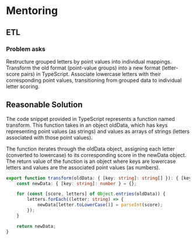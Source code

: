 # Mentoring

## ETL

### Problem asks
Restructure grouped letters by point values into individual mappings. 
Transform the old format (point-value groups) 
into a new format (letter-score pairs) in TypeScript. 
Associate lowercase letters with their corresponding point values, 
transitioning from grouped data to individual letter scoring.

## Reasonable Solution

The code snippet provided in TypeScript represents a function named transform. 
This function takes in an object oldData, which has keys representing point values (as strings) 
and values as arrays of strings (letters associated with those point values).

The function iterates through the oldData object, 
assigning each letter (converted to lowercase) to 
its corresponding score in the newData object. 
The return value of the function is an object where keys are 
lowercase letters and values are the associated point values (as numbers).

```typescript
export function transform(oldData: { [key: string]: string[] }): { [key: string]: number } {
    const newData: { [key: string]: number } = {};

    for (const [score, letters] of Object.entries(oldData)) {
        letters.forEach((letter: string) => {
            newData[letter.toLowerCase()] = parseInt(score);
        });
    }

    return newData;
}
```
